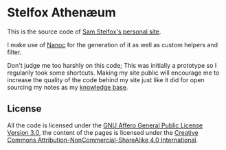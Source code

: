 
# Stelfox Athen&#xe6;um

This is the source code of [Sam Stelfox's personal site][1].

I make use of [Nanoc][2] for the generation of it as well as custom helpers and
filter.

Don't judge me too harshly on this code; This was initially a prototype so I
regularily took some shortcuts. Making my site public will encourage me to
increase the quality of the code behind my site just like it did for open
sourcing my notes as my [knowledge base][3].

## License

All the code is licensed under the [GNU Affero General Public License Version
3.0][4], the content of the pages is licensed under the [Creative Commons
Attribution-NonCommercial-ShareAlike 4.0 International][5].

[1]: http://stelfox.net
[2]: http://nanoc.ws
[3]: http://stelfox.net/knowledge_base/
[4]: http://www.gnu.org/licenses/agpl-3.0.txt
[5]: http://creativecommons.org/licenses/by-nc-sa/4.0/deed.en_US

